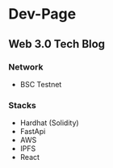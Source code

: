 # Dev-Page

## Web 3.0 Tech Blog

### Network

+ BSC Testnet

### Stacks

+ Hardhat (Solidity)
+ FastApi
+ AWS
+ IPFS
+ React

